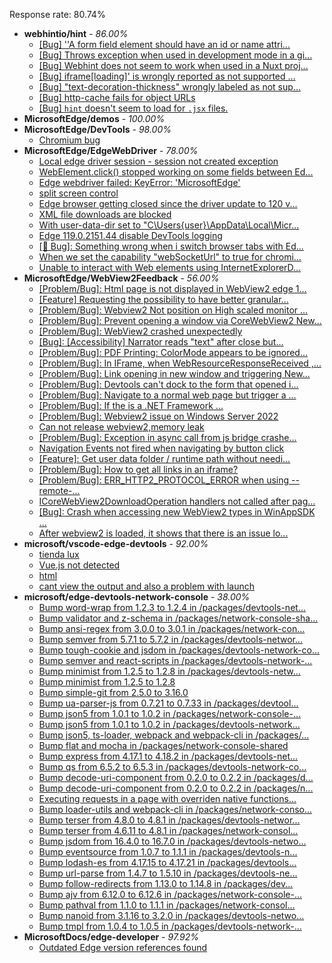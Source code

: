 Response rate: 80.74%

* **webhintio/hint** - _86.00%_
  * [[Bug] ''A form field element should have an id or name attri...](https://github.com/webhintio/hint/issues/5741)
  * [[Bug] Throws exception when used in development mode in a gi...](https://github.com/webhintio/hint/issues/5738)
  * [[Bug] Webhint does not seem to work when used in a Nuxt proj...](https://github.com/webhintio/hint/issues/5735)
  * [[Bug] iframe[loading]' is wrongly reported as not supported ...](https://github.com/webhintio/hint/issues/5730)
  * [[Bug] "text-decoration-thickness" wrongly labeled as not sup...](https://github.com/webhintio/hint/issues/5723)
  * [[Bug] http-cache fails for object URLs](https://github.com/webhintio/hint/issues/5706)
  * [[Bug] `hint` doesn't seem to load for `.jsx` files.](https://github.com/webhintio/hint/issues/5702)
* **MicrosoftEdge/demos** - _100.00%_
* **MicrosoftEdge/DevTools** - _98.00%_
  * [Chromium bug](https://github.com/MicrosoftEdge/DevTools/issues/241)
* **MicrosoftEdge/EdgeWebDriver** - _78.00%_
  * [Local edge driver session - session not created exception](https://github.com/MicrosoftEdge/EdgeWebDriver/issues/140)
  * [WebElement.click() stopped working on some fields between Ed...](https://github.com/MicrosoftEdge/EdgeWebDriver/issues/139)
  * [Edge webdriver failed: KeyError: 'MicrosoftEdge'](https://github.com/MicrosoftEdge/EdgeWebDriver/issues/138)
  * [split screen control](https://github.com/MicrosoftEdge/EdgeWebDriver/issues/137)
  * [Edge browser getting closed since the driver update to 120 v...](https://github.com/MicrosoftEdge/EdgeWebDriver/issues/135)
  * [XML file downloads are blocked](https://github.com/MicrosoftEdge/EdgeWebDriver/issues/133)
  * [With user-data-dir set to "C\Users\{user}\AppData\Local\Micr...](https://github.com/MicrosoftEdge/EdgeWebDriver/issues/125)
  * [Edge 119.0.2151.44 disable DevTools logging](https://github.com/MicrosoftEdge/EdgeWebDriver/issues/124)
  * [[🐛 Bug]: Something wrong when i switch browser tabs with Ed...](https://github.com/MicrosoftEdge/EdgeWebDriver/issues/123)
  * [When we set the capability "webSocketUrl" to true for chromi...](https://github.com/MicrosoftEdge/EdgeWebDriver/issues/103)
  * [Unable to interact with Web elements using InternetExplorerD...](https://github.com/MicrosoftEdge/EdgeWebDriver/issues/91)
* **MicrosoftEdge/WebView2Feedback** - _56.00%_
  * [[Problem/Bug]: Html page is not displayed in WebView2 edge 1...](https://github.com/MicrosoftEdge/WebView2Feedback/issues/4462)
  * [[Feature] Requesting the possibility to have better granular...](https://github.com/MicrosoftEdge/WebView2Feedback/issues/4460)
  * [[Problem/Bug]: Webview2 Not position on High scaled monitor ...](https://github.com/MicrosoftEdge/WebView2Feedback/issues/4459)
  * [[Problem/Bug]: Prevent opening a window via CoreWebView2 New...](https://github.com/MicrosoftEdge/WebView2Feedback/issues/4453)
  * [[Problem/Bug]: WebView2 crashed unexpectedly](https://github.com/MicrosoftEdge/WebView2Feedback/issues/4450)
  * [[Bug]: [Accessibility] Narrator reads "text" after close but...](https://github.com/MicrosoftEdge/WebView2Feedback/issues/4449)
  * [[Problem/Bug]: PDF Printing: ColorMode appears to be ignored...](https://github.com/MicrosoftEdge/WebView2Feedback/issues/4445)
  * [[Problem/Bug]: In IFrame, when WebResourceResponseReceived ,...](https://github.com/MicrosoftEdge/WebView2Feedback/issues/4433)
  * [[Problem/Bug]: Link opening in new window and triggering New...](https://github.com/MicrosoftEdge/WebView2Feedback/issues/4424)
  * [[Problem/Bug]: Devtools can't dock to the form that opened i...](https://github.com/MicrosoftEdge/WebView2Feedback/issues/4423)
  * [[Problem/Bug]: Navigate to a normal web page but  trigger a ...](https://github.com/MicrosoftEdge/WebView2Feedback/issues/4417)
  * [[Problem/Bug]: If the <TargetFramework> is a .NET Framework ...](https://github.com/MicrosoftEdge/WebView2Feedback/issues/4416)
  * [[Problem/Bug]: Webview2 issue on Windows Server 2022](https://github.com/MicrosoftEdge/WebView2Feedback/issues/4414)
  * [Can not release webview2,memory leak](https://github.com/MicrosoftEdge/WebView2Feedback/issues/4412)
  * [[Problem/Bug]: Exception in async call from js bridge crashe...](https://github.com/MicrosoftEdge/WebView2Feedback/issues/4406)
  * [Navigation Events not fired when navigating by button click](https://github.com/MicrosoftEdge/WebView2Feedback/issues/4393)
  * [[Feature]: Get user data folder / runtime path without needi...](https://github.com/MicrosoftEdge/WebView2Feedback/issues/4454)
  * [[Problem/Bug]: How to get all links in an iframe?](https://github.com/MicrosoftEdge/WebView2Feedback/issues/4447)
  * [[Problem/Bug]: ERR_HTTP2_PROTOCOL_ERROR when using --remote-...](https://github.com/MicrosoftEdge/WebView2Feedback/issues/4438)
  * [ICoreWebView2DownloadOperation handlers not called after pag...](https://github.com/MicrosoftEdge/WebView2Feedback/issues/4435)
  * [[Bug]: Crash when accessing new WebView2 types in WinAppSDK ...](https://github.com/MicrosoftEdge/WebView2Feedback/issues/4421)
  * [After webview2 is loaded, it shows that there is an issue lo...](https://github.com/MicrosoftEdge/WebView2Feedback/issues/4405)
* **microsoft/vscode-edge-devtools** - _92.00%_
  * [tienda lux](https://github.com/microsoft/vscode-edge-devtools/issues/2100)
  * [Vue.js not detected](https://github.com/microsoft/vscode-edge-devtools/issues/2099)
  * [html](https://github.com/microsoft/vscode-edge-devtools/issues/2098)
  * [cant view the output and also a problem with launch](https://github.com/microsoft/vscode-edge-devtools/issues/2097)
* **microsoft/edge-devtools-network-console** - _38.00%_
  * [Bump word-wrap from 1.2.3 to 1.2.4 in /packages/devtools-net...](https://github.com/microsoft/edge-devtools-network-console/pull/123)
  * [Bump validator and z-schema in /packages/network-console-sha...](https://github.com/microsoft/edge-devtools-network-console/pull/122)
  * [Bump ansi-regex from 3.0.0 to 3.0.1 in /packages/network-con...](https://github.com/microsoft/edge-devtools-network-console/pull/121)
  * [Bump semver from 5.7.1 to 5.7.2 in /packages/devtools-networ...](https://github.com/microsoft/edge-devtools-network-console/pull/120)
  * [Bump tough-cookie and jsdom in /packages/devtools-network-co...](https://github.com/microsoft/edge-devtools-network-console/pull/119)
  * [Bump semver and react-scripts in /packages/devtools-network-...](https://github.com/microsoft/edge-devtools-network-console/pull/117)
  * [Bump minimist from 1.2.5 to 1.2.8 in /packages/devtools-netw...](https://github.com/microsoft/edge-devtools-network-console/pull/112)
  * [Bump minimist from 1.2.5 to 1.2.8](https://github.com/microsoft/edge-devtools-network-console/pull/111)
  * [Bump simple-git from 2.5.0 to 3.16.0](https://github.com/microsoft/edge-devtools-network-console/pull/110)
  * [Bump ua-parser-js from 0.7.21 to 0.7.33 in /packages/devtool...](https://github.com/microsoft/edge-devtools-network-console/pull/109)
  * [Bump json5 from 1.0.1 to 1.0.2 in /packages/network-console-...](https://github.com/microsoft/edge-devtools-network-console/pull/108)
  * [Bump json5 from 1.0.1 to 1.0.2 in /packages/devtools-network...](https://github.com/microsoft/edge-devtools-network-console/pull/107)
  * [Bump json5, ts-loader, webpack and webpack-cli in /packages/...](https://github.com/microsoft/edge-devtools-network-console/pull/106)
  * [Bump flat and mocha in /packages/network-console-shared](https://github.com/microsoft/edge-devtools-network-console/pull/105)
  * [Bump express from 4.17.1 to 4.18.2 in /packages/devtools-net...](https://github.com/microsoft/edge-devtools-network-console/pull/104)
  * [Bump qs from 6.5.2 to 6.5.3 in /packages/devtools-network-co...](https://github.com/microsoft/edge-devtools-network-console/pull/103)
  * [Bump decode-uri-component from 0.2.0 to 0.2.2 in /packages/d...](https://github.com/microsoft/edge-devtools-network-console/pull/101)
  * [Bump decode-uri-component from 0.2.0 to 0.2.2 in /packages/n...](https://github.com/microsoft/edge-devtools-network-console/pull/100)
  * [Executing requests in a page with overriden native functions...](https://github.com/microsoft/edge-devtools-network-console/issues/99)
  * [Bump loader-utils and webpack-cli in /packages/network-conso...](https://github.com/microsoft/edge-devtools-network-console/pull/98)
  * [Bump terser from 4.8.0 to 4.8.1 in /packages/devtools-networ...](https://github.com/microsoft/edge-devtools-network-console/pull/97)
  * [Bump terser from 4.6.11 to 4.8.1 in /packages/network-consol...](https://github.com/microsoft/edge-devtools-network-console/pull/96)
  * [Bump jsdom from 16.4.0 to 16.7.0 in /packages/devtools-netwo...](https://github.com/microsoft/edge-devtools-network-console/pull/94)
  * [Bump eventsource from 1.0.7 to 1.1.1 in /packages/devtools-n...](https://github.com/microsoft/edge-devtools-network-console/pull/93)
  * [Bump lodash-es from 4.17.15 to 4.17.21 in /packages/devtools...](https://github.com/microsoft/edge-devtools-network-console/pull/84)
  * [Bump url-parse from 1.4.7 to 1.5.10 in /packages/devtools-ne...](https://github.com/microsoft/edge-devtools-network-console/pull/83)
  * [Bump follow-redirects from 1.13.0 to 1.14.8 in /packages/dev...](https://github.com/microsoft/edge-devtools-network-console/pull/81)
  * [Bump ajv from 6.12.0 to 6.12.6 in /packages/network-console-...](https://github.com/microsoft/edge-devtools-network-console/pull/80)
  * [Bump pathval from 1.1.0 to 1.1.1 in /packages/network-consol...](https://github.com/microsoft/edge-devtools-network-console/pull/79)
  * [Bump nanoid from 3.1.16 to 3.2.0 in /packages/devtools-netwo...](https://github.com/microsoft/edge-devtools-network-console/pull/78)
  * [Bump tmpl from 1.0.4 to 1.0.5 in /packages/devtools-network-...](https://github.com/microsoft/edge-devtools-network-console/pull/75)
* **MicrosoftDocs/edge-developer** - _97.92%_
  * [Outdated Edge version references found](https://github.com/MicrosoftDocs/edge-developer/issues/3118)